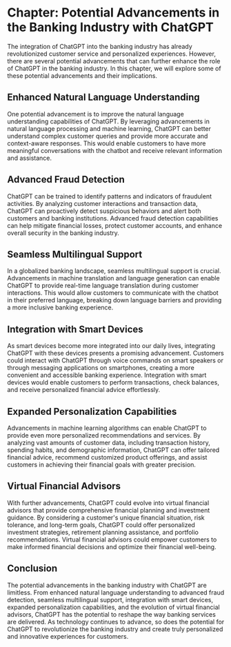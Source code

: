 Chapter: Potential Advancements in the Banking Industry with ChatGPT
====================================================================

The integration of ChatGPT into the banking industry has already revolutionized customer service and personalized experiences. However, there are several potential advancements that can further enhance the role of ChatGPT in the banking industry. In this chapter, we will explore some of these potential advancements and their implications.

**Enhanced Natural Language Understanding**
-------------------------------------------

One potential advancement is to improve the natural language understanding capabilities of ChatGPT. By leveraging advancements in natural language processing and machine learning, ChatGPT can better understand complex customer queries and provide more accurate and context-aware responses. This would enable customers to have more meaningful conversations with the chatbot and receive relevant information and assistance.

**Advanced Fraud Detection**
----------------------------

ChatGPT can be trained to identify patterns and indicators of fraudulent activities. By analyzing customer interactions and transaction data, ChatGPT can proactively detect suspicious behaviors and alert both customers and banking institutions. Advanced fraud detection capabilities can help mitigate financial losses, protect customer accounts, and enhance overall security in the banking industry.

**Seamless Multilingual Support**
---------------------------------

In a globalized banking landscape, seamless multilingual support is crucial. Advancements in machine translation and language generation can enable ChatGPT to provide real-time language translation during customer interactions. This would allow customers to communicate with the chatbot in their preferred language, breaking down language barriers and providing a more inclusive banking experience.

**Integration with Smart Devices**
----------------------------------

As smart devices become more integrated into our daily lives, integrating ChatGPT with these devices presents a promising advancement. Customers could interact with ChatGPT through voice commands on smart speakers or through messaging applications on smartphones, creating a more convenient and accessible banking experience. Integration with smart devices would enable customers to perform transactions, check balances, and receive personalized financial advice effortlessly.

**Expanded Personalization Capabilities**
-----------------------------------------

Advancements in machine learning algorithms can enable ChatGPT to provide even more personalized recommendations and services. By analyzing vast amounts of customer data, including transaction history, spending habits, and demographic information, ChatGPT can offer tailored financial advice, recommend customized product offerings, and assist customers in achieving their financial goals with greater precision.

**Virtual Financial Advisors**
------------------------------

With further advancements, ChatGPT could evolve into virtual financial advisors that provide comprehensive financial planning and investment guidance. By considering a customer's unique financial situation, risk tolerance, and long-term goals, ChatGPT could offer personalized investment strategies, retirement planning assistance, and portfolio recommendations. Virtual financial advisors could empower customers to make informed financial decisions and optimize their financial well-being.

**Conclusion**
--------------

The potential advancements in the banking industry with ChatGPT are limitless. From enhanced natural language understanding to advanced fraud detection, seamless multilingual support, integration with smart devices, expanded personalization capabilities, and the evolution of virtual financial advisors, ChatGPT has the potential to reshape the way banking services are delivered. As technology continues to advance, so does the potential for ChatGPT to revolutionize the banking industry and create truly personalized and innovative experiences for customers.

